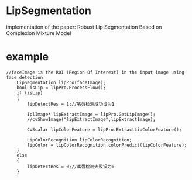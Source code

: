 # LipSegmentation
implementation of the paper: Robust Lip Segmentation Based on Complexion Mixture Model

# example
    //faceImage is the ROI (Region Of Interest) in the input image using face detection
		LipSegmentation lipPro(faceImage);
		bool isLip = lipPro.ProcessFlow();
		if (isLip)
		{
			lipDetectRes = 1;//嘴唇检测成功设为1

			IplImage* lipExtractImage = lipPro.GetLipImage();
			//cvShowImage("lipExtractImage",lipExtractImage);

			CvScalar lipColorFeature = lipPro.ExtractLipColorFeature();
			
			LipColorRecognition lipColorRecognition;
			lipColor = lipColorRecognition.colorPredict(lipColorFeature);
		}
		else
		{
			lipDetectRes = 0;//嘴唇检测失败设为0
		}

